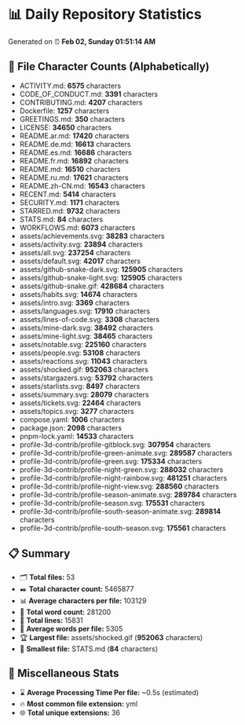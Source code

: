 # 📊 Daily Repository Statistics
Generated on ⏰ **Feb 02, Sunday 01:51:14 AM**

## 📂 File Character Counts (Alphabetically)
- ACTIVITY.md: **6575** characters
- CODE_OF_CONDUCT.md: **3391** characters
- CONTRIBUTING.md: **4207** characters
- Dockerfile: **1257** characters
- GREETINGS.md: **350** characters
- LICENSE: **34650** characters
- README.ar.md: **17420** characters
- README.de.md: **16613** characters
- README.es.md: **16686** characters
- README.fr.md: **16892** characters
- README.md: **16510** characters
- README.ru.md: **17621** characters
- README.zh-CN.md: **16543** characters
- RECENT.md: **5414** characters
- SECURITY.md: **1171** characters
- STARRED.md: **9732** characters
- STATS.md: **84** characters
- WORKFLOWS.md: **6073** characters
- assets/achievements.svg: **38283** characters
- assets/activity.svg: **23894** characters
- assets/all.svg: **237254** characters
- assets/default.svg: **42017** characters
- assets/github-snake-dark.svg: **125905** characters
- assets/github-snake-light.svg: **125905** characters
- assets/github-snake.gif: **428684** characters
- assets/habits.svg: **14674** characters
- assets/intro.svg: **3369** characters
- assets/languages.svg: **17910** characters
- assets/lines-of-code.svg: **3308** characters
- assets/mine-dark.svg: **38492** characters
- assets/mine-light.svg: **38465** characters
- assets/notable.svg: **225160** characters
- assets/people.svg: **53108** characters
- assets/reactions.svg: **11043** characters
- assets/shocked.gif: **952063** characters
- assets/stargazers.svg: **53792** characters
- assets/starlists.svg: **8497** characters
- assets/summary.svg: **28079** characters
- assets/tickets.svg: **22464** characters
- assets/topics.svg: **3277** characters
- compose.yaml: **1006** characters
- package.json: **2098** characters
- pnpm-lock.yaml: **14533** characters
- profile-3d-contrib/profile-gitblock.svg: **307954** characters
- profile-3d-contrib/profile-green-animate.svg: **289587** characters
- profile-3d-contrib/profile-green.svg: **175334** characters
- profile-3d-contrib/profile-night-green.svg: **288032** characters
- profile-3d-contrib/profile-night-rainbow.svg: **481251** characters
- profile-3d-contrib/profile-night-view.svg: **288560** characters
- profile-3d-contrib/profile-season-animate.svg: **289784** characters
- profile-3d-contrib/profile-season.svg: **175531** characters
- profile-3d-contrib/profile-south-season-animate.svg: **289814** characters
- profile-3d-contrib/profile-south-season.svg: **175561** characters

## 📋 Summary
- 🗂️ **Total files:** 53
- ✒️ **Total character count:** 5465877
- 📊 **Average characters per file:** 103129
- 📝 **Total word count:** 281200
- 🧾 **Total lines:** 15831
- 📐 **Average words per file:** 5305
- 🏆 **Largest file:** assets/shocked.gif (**952063** characters)
- 🥉 **Smallest file:** STATS.md (**84** characters)

## 🌟 Miscellaneous Stats
- ⌛ **Average Processing Time Per file:** ~0.5s (estimated)
- 🔥 **Most common file extension:** yml
- 🌐 **Total unique extensions:** 36
